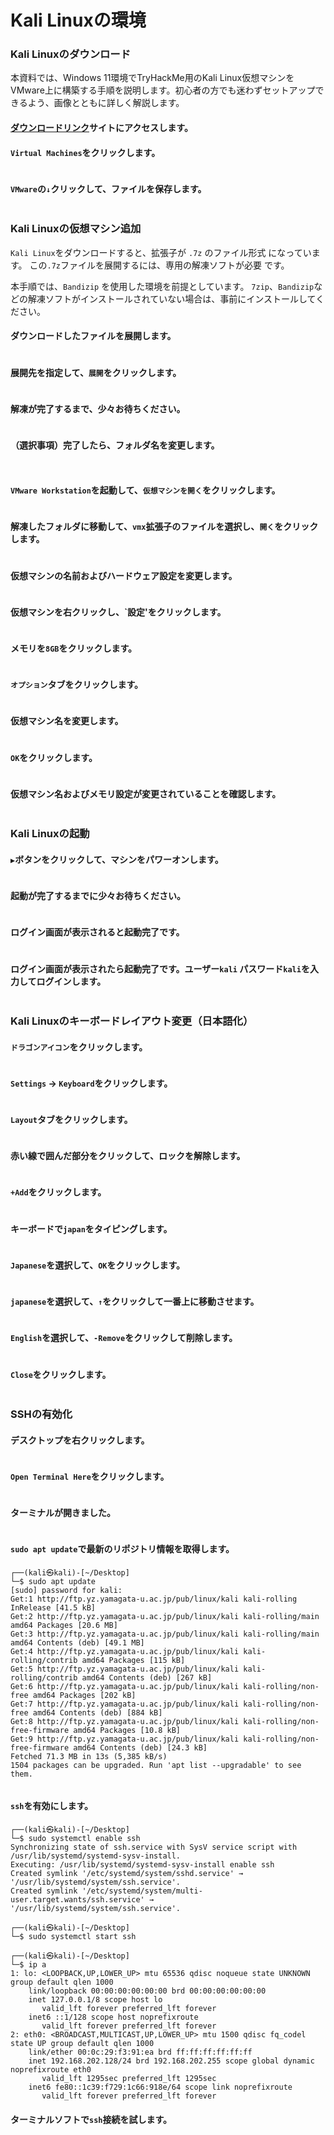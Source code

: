 # Kali Linuxの環境

### Kali Linuxのダウンロード

本資料では、Windows 11環境でTryHackMe用のKali Linux仮想マシンをVMware上に構築する手順を説明します。初心者の方でも迷わずセットアップできるよう、画像とともに詳しく解説します。

#### [ダウンロードリンク](https://www.kali.org/get-kali/#kali-platforms)サイトにアクセスします。

#### `Virtual Machines`をクリックします。

<figure><img src="../assets/Pasted image 20250310210053.png" alt=""><figcaption></figcaption></figure>

#### `VMware`の`↓`クリックして、ファイルを保存します。

<figure><img src="../assets/Pasted image 20250310210201.png" alt=""><figcaption></figcaption></figure>

### Kali Linuxの仮想マシン追加

`Kali Linux`をダウンロードすると、拡張子が `.7z` のファイル形式 になっています。 この`.7z`ファイルを展開するには、専用の解凍ソフトが必要 です。

本手順では、`Bandizip` を使用した環境を前提としています。 `7zip`、`Bandizip`などの解凍ソフトがインストールされていない場合は、事前にインストールしてください。

#### ダウンロードしたファイルを展開します。

<div align="left"><figure><img src="../assets/Pasted image 20250310212111.png" alt=""><figcaption></figcaption></figure></div>

#### 展開先を指定して、`展開`をクリックします。

<figure><img src="../assets/Pasted image 20250310212201.png" alt=""><figcaption></figcaption></figure>

#### 解凍が完了するまで、少々お待ちください。

<figure><img src="../assets/Pasted image 20250310212224.png" alt=""><figcaption></figcaption></figure>

#### （選択事項）完了したら、フォルダ名を変更します。

<figure><img src="../assets/Pasted image 20250310212528.png" alt=""><figcaption></figcaption></figure>

<div align="left"><figure><img src="../assets/Pasted image 20250310212557.png" alt=""><figcaption></figcaption></figure></div>

#### `VMware Workstation`を起動して、`仮想マシンを開く`をクリックします。

<figure><img src="../assets/Pasted image 20250310212637.png" alt=""><figcaption></figcaption></figure>

#### 解凍したフォルダに移動して、`vmx`拡張子のファイルを選択し、`開く`をクリックします。

<figure><img src="../assets/Pasted image 20250310212929.png" alt=""><figcaption></figcaption></figure>

#### 仮想マシンの名前およびハードウェア設定を変更します。

<figure><img src="../assets/Pasted image 20250310213017.png" alt=""><figcaption></figcaption></figure>

#### 仮想マシンを右クリックし、\`設定'をクリックします。

<figure><img src="../assets/Pasted image 20250310213137.png" alt=""><figcaption></figcaption></figure>

#### メモリを`8GB`をクリックします。

<figure><img src="../assets/Pasted image 20250310213239.png" alt=""><figcaption></figcaption></figure>

#### `オプション`タブをクリックします。

<figure><img src="../assets/Pasted image 20250310213318.png" alt=""><figcaption></figcaption></figure>

#### 仮想マシン名を変更します。

<figure><img src="../assets/Pasted image 20250310213414.png" alt=""><figcaption></figcaption></figure>

#### `OK`をクリックします。

<figure><img src="../assets/Pasted image 20250310213453.png" alt=""><figcaption></figcaption></figure>

#### 仮想マシン名およびメモリ設定が変更されていることを確認します。

<figure><img src="../assets/Pasted image 20250310213529.png" alt=""><figcaption></figcaption></figure>

### Kali Linuxの起動

#### `▶`ボタンをクリックして、マシンをパワーオンします。

<figure><img src="../assets/Pasted image 20250310213646.png" alt=""><figcaption></figcaption></figure>

#### 起動が完了するまでに少々お待ちください。

<figure><img src="../assets/Pasted image 20250310213717.png" alt=""><figcaption></figcaption></figure>

#### ログイン画面が表示されると起動完了です。

<figure><img src="../assets/Pasted image 20250310213754.png" alt=""><figcaption></figcaption></figure>

#### ログイン画面が表示されたら起動完了です。ユーザー`kali` パスワード`kali`を入力してログインします。

<figure><img src="../assets/Pasted image 20250310213754.png" alt=""><figcaption></figcaption></figure>

### Kali Linuxのキーボードレイアウト変更（日本語化）

#### `ドラゴンアイコン`をクリックします。

<figure><img src="../assets/Pasted image 20250312194954.png" alt=""><figcaption></figcaption></figure>

#### `Settings` → `Keyboard`をクリックします。

<figure><img src="../assets/Pasted image 20250312195206.png" alt=""><figcaption></figcaption></figure>

#### `Layout`タブをクリックします。

<figure><img src="../assets/Pasted image 20250312195240.png" alt=""><figcaption></figcaption></figure>

#### 赤い線で囲んだ部分をクリックして、ロックを解除します。

<figure><img src="../assets/Pasted image 20250312195525.png" alt=""><figcaption></figcaption></figure>

#### `+Add`をクリックします。

<figure><img src="../assets/Pasted image 20250312195626.png" alt=""><figcaption></figcaption></figure>

#### キーボードで`japan`をタイピングします。

<figure><img src="../assets/Pasted image 20250312195705.png" alt=""><figcaption></figcaption></figure>

#### `Japanese`を選択して、`OK`をクリックします。

<figure><img src="../assets/Pasted image 20250312195804.png" alt=""><figcaption></figcaption></figure>

#### `japanese`を選択して、`↑`をクリックして一番上に移動させます。

<figure><img src="../assets/Pasted image 20250312195854.png" alt=""><figcaption></figcaption></figure>

#### `English`を選択して、`-Remove`をクリックして削除します。

<figure><img src="../assets/Pasted image 20250312195934.png" alt=""><figcaption></figcaption></figure>

#### `Close`をクリックします。

<figure><img src="../assets/Pasted image 20250312200011.png" alt=""><figcaption></figcaption></figure>

### SSHの有効化

#### デスクトップを右クリックします。

<figure><img src="../assets/Pasted image 20250310213838.png" alt=""><figcaption></figcaption></figure>

#### `Open Terminal Here`をクリックします。

<figure><img src="../assets/Pasted image 20250310214008.png" alt=""><figcaption></figcaption></figure>

#### ターミナルが開きました。

<figure><img src="../assets/Pasted image 20250310214040.png" alt=""><figcaption></figcaption></figure>

#### `sudo apt update`で最新のリポジトリ情報を取得します。

```shell
┌──(kali㉿kali)-[~/Desktop]
└─$ sudo apt update
[sudo] password for kali: 
Get:1 http://ftp.yz.yamagata-u.ac.jp/pub/linux/kali kali-rolling InRelease [41.5 kB]
Get:2 http://ftp.yz.yamagata-u.ac.jp/pub/linux/kali kali-rolling/main amd64 Packages [20.6 MB]
Get:3 http://ftp.yz.yamagata-u.ac.jp/pub/linux/kali kali-rolling/main amd64 Contents (deb) [49.1 MB]
Get:4 http://ftp.yz.yamagata-u.ac.jp/pub/linux/kali kali-rolling/contrib amd64 Packages [115 kB]
Get:5 http://ftp.yz.yamagata-u.ac.jp/pub/linux/kali kali-rolling/contrib amd64 Contents (deb) [267 kB]
Get:6 http://ftp.yz.yamagata-u.ac.jp/pub/linux/kali kali-rolling/non-free amd64 Packages [202 kB]
Get:7 http://ftp.yz.yamagata-u.ac.jp/pub/linux/kali kali-rolling/non-free amd64 Contents (deb) [884 kB]
Get:8 http://ftp.yz.yamagata-u.ac.jp/pub/linux/kali kali-rolling/non-free-firmware amd64 Packages [10.8 kB]
Get:9 http://ftp.yz.yamagata-u.ac.jp/pub/linux/kali kali-rolling/non-free-firmware amd64 Contents (deb) [24.3 kB]
Fetched 71.3 MB in 13s (5,385 kB/s)                                         
1504 packages can be upgraded. Run 'apt list --upgradable' to see them.
                                                                          
```

#### `ssh`を有効にします。

```shell
┌──(kali㉿kali)-[~/Desktop]
└─$ sudo systemctl enable ssh
Synchronizing state of ssh.service with SysV service script with /usr/lib/systemd/systemd-sysv-install.
Executing: /usr/lib/systemd/systemd-sysv-install enable ssh
Created symlink '/etc/systemd/system/sshd.service' → '/usr/lib/systemd/system/ssh.service'.
Created symlink '/etc/systemd/system/multi-user.target.wants/ssh.service' → '/usr/lib/systemd/system/ssh.service'.
                                                                             
┌──(kali㉿kali)-[~/Desktop]
└─$ sudo systemctl start ssh 

┌──(kali㉿kali)-[~/Desktop]
└─$ ip a
1: lo: <LOOPBACK,UP,LOWER_UP> mtu 65536 qdisc noqueue state UNKNOWN group default qlen 1000
    link/loopback 00:00:00:00:00:00 brd 00:00:00:00:00:00
    inet 127.0.0.1/8 scope host lo
       valid_lft forever preferred_lft forever
    inet6 ::1/128 scope host noprefixroute 
       valid_lft forever preferred_lft forever
2: eth0: <BROADCAST,MULTICAST,UP,LOWER_UP> mtu 1500 qdisc fq_codel state UP group default qlen 1000
    link/ether 00:0c:29:f3:91:ea brd ff:ff:ff:ff:ff:ff
    inet 192.168.202.128/24 brd 192.168.202.255 scope global dynamic noprefixroute eth0
       valid_lft 1295sec preferred_lft 1295sec
    inet6 fe80::1c39:f729:1c66:918e/64 scope link noprefixroute 
       valid_lft forever preferred_lft forever

```

#### ターミナルソフトで`ssh`接続を試します。

<figure><img src="../assets/Pasted image 20250310214726.png" alt=""><figcaption></figcaption></figure>
